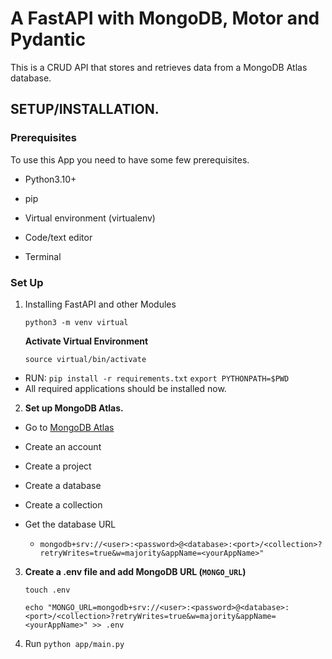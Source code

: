 # A FastAPI with MongoDB, Motor and Pydantic

This is a CRUD API that stores and retrieves data from a MongoDB Atlas database.

## **SETUP/INSTALLATION.**
### Prerequisites

To use this App you need to have some few prerequisites.

- Python3.10+

- pip

- Virtual environment (virtualenv)

- Code/text editor

- Terminal


### **Set Up**

1. Installing FastAPI and other Modules

    `python3 -m venv virtual`

    **Activate Virtual Environment**

    `source virtual/bin/activate`

* RUN:
    `pip install -r requirements.txt`
    `export PYTHONPATH=$PWD`
* All required applications should be installed now.

2. **Set up MongoDB Atlas.**
 - Go to [MongoDB Atlas](https://www.mongodb.com/atlas)
 - Create an account
 - Create a project
 - Create a database
 - Create a collection
 - Get the database URL 

   - `mongodb+srv://<user>:<password>@<database>:<port>/<collection>?retryWrites=true&w=majority&appName=<yourAppName>"`


3. **Create a .env file and add MongoDB URL (`MONGO_URL`)**

    `touch .env`

    `echo "MONGO_URL=mongodb+srv://<user>:<password>@<database>:<port>/<collection>?retryWrites=true&w=majority&appName=<yourAppName>" >> .env`

4. Run `python app/main.py`
